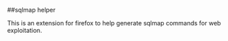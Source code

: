 ##sqlmap helper

This is an extension for firefox to help generate sqlmap commands for web exploitation.
